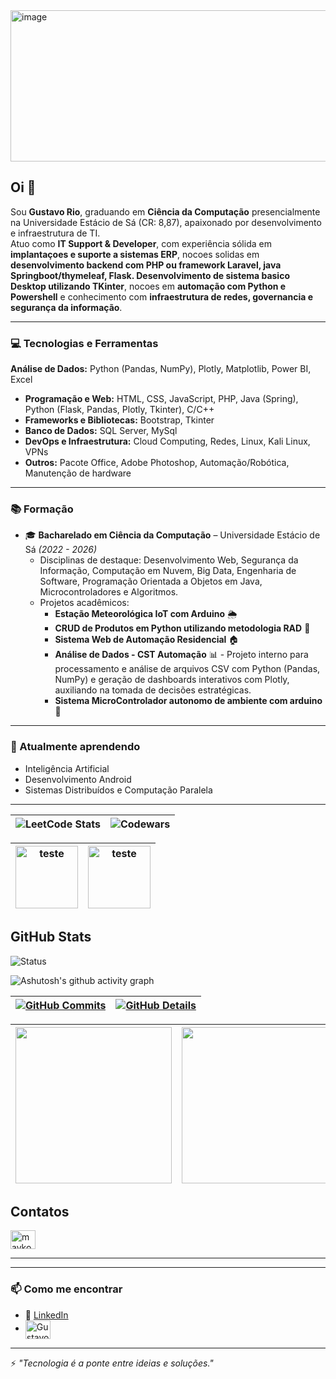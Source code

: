 <img width="800" height="242" alt="image" src="https://github.com/user-attachments/assets/77f339ff-fe22-435e-86f2-bfabd83cef1e" />

## Oi 👋

Sou **Gustavo Rio**, graduando em **Ciência da Computação** presencialmente na Universidade Estácio de Sá (CR: 8,87), apaixonado por desenvolvimento e infraestrutura de TI.  
Atuo como **IT Support & Developer**, com experiência sólida em **implantaçoes e suporte a sistemas ERP**, nocoes solidas em **desenvolvimento backend com PHP ou framework Laravel, java Springboot/thymeleaf, Flask. Desenvolvimento de sistema basico Desktop utilizando TKinter**, nocoes em **automação com Python e Powershell** e conhecimento com **infraestrutura de redes, governancia e segurança da informação**.

---

### 💻 Tecnologias e Ferramentas
**Análise de Dados:** Python (Pandas, NumPy), Plotly, Matplotlib, Power BI, Excel
- **Programação e Web:** HTML, CSS, JavaScript, PHP, Java (Spring), Python (Flask, Pandas, Plotly, Tkinter), C/C++
- **Frameworks e Bibliotecas:** Bootstrap, Tkinter
- **Banco de Dados:** SQL Server, MySql
- **DevOps e Infraestrutura:** Cloud Computing, Redes, Linux, Kali Linux, VPNs
- **Outros:** Pacote Office, Adobe Photoshop, Automação/Robótica, Manutenção de hardware

---

### 📚 Formação
- 🎓 **Bacharelado em Ciência da Computação** – Universidade Estácio de Sá *(2022 - 2026)*
  - Disciplinas de destaque: Desenvolvimento Web, Segurança da Informação, Computação em Nuvem, Big Data, Engenharia de Software, Programação Orientada a Objetos em Java, Microcontroladores e Algoritmos.
  - Projetos acadêmicos:  
    - **Estação Meteorológica IoT com Arduino** 🌦️  
    - **CRUD de Produtos em Python utilizando metodologia RAD** 🐍  
    - **Sistema Web de Automação Residencial** 🏠  
    - **Análise de Dados - CST Automação** 📊 - Projeto interno para processamento e análise de arquivos CSV com Python (Pandas, NumPy) e geração de dashboards interativos com Plotly, auxiliando na tomada de decisões estratégicas.
    - **Sistema MicroControlador autonomo de ambiente com arduino** 🌱
  

---

### 🌱 Atualmente aprendendo
- Inteligência Artificial  
- Desenvolvimento Android  
- Sistemas Distribuídos e Computação Paralela  
---

| ![LeetCode Stats](https://leetcard.jacoblin.cool/GustavoRio99?theme=dark&font=Cambay) | ![Codewars](https://github.r2v.ch/codewars?user=MGustavoRio99) |
| ----------- | ----------- |

|<img src="./sql.jpg" alt="teste" width="100" height="100" >| <img src="./problem-solving.jpg" alt="teste" width="100" height="100" > | 
| ----------- | ----------- | 

## GitHub Stats
![Status](./profile-3d-contrib/profile-night-rainbow.svg)


![Ashutosh's github activity graph](https://github-readme-activity-graph.vercel.app/graph?username=GustavoRio99&bg_color=121214&color=04d361&line=8257e5&point=04d361&area=true&hide_border=true) 

 | [![GitHub Commits](http://github-profile-summary-cards.vercel.app/api/cards/productive-time?username=GustavoRio99&theme=dracula&utcOffset=-3)](https://github.com/vn7n24fzkq/github-profile-summary-cards) | [![GitHub Details](http://github-profile-summary-cards.vercel.app/api/cards/profile-details?username=GustavoRio99&theme=dracula)](https://github.com/vn7n24fzkq/github-profile-summary-cards) |  
 | ----------- | ----------- |

 | <img height="250px"  src="https://github-readme-stats.vercel.app/api?username=GustavoRio99&show_icons=true&theme=dracula&include_all_commits=true&count_private=true&title_color=04d361&icon_color=04d361&bg_color=121214&locale=pt-br&text_color=8257e5"/> | <img height="250px"  src="https://github-readme-stats.vercel.app/api/top-langs/?username=GustavoRio99&layout=compact&langs_count=8&theme=onedark&title_color=04d361&bg_color=121214&text_color=8257e5&locale=pt-br"/> | 
 | ----------- | ----------- |

## Contatos
<a href="https://linkedin.com/in/techgustavorio" target="_blank"><img align="center" src="https://raw.githubusercontent.com/rahuldkjain/github-profile-readme-generator/master/src/images/icons/Social/linked-in-alt.svg" alt="maykon-dias" height="30" width="40" /></a>


---

---

### 📫 Como me encontrar
- 💼 [LinkedIn](https://www.linkedin.com/in/techgustavorio)  
- <a href="https://linkedin.com/in/techgustavorio" target="_blank"><img align="center" src="https://raw.githubusercontent.com/rahuldkjain/github-profile-readme-generator/master/src/images/icons/Social/linked-in-alt.svg" alt="Gustavo Rio" height="30" width="40" /></a>

---

⚡ *"Tecnologia é a ponte entre ideias e soluções."*
